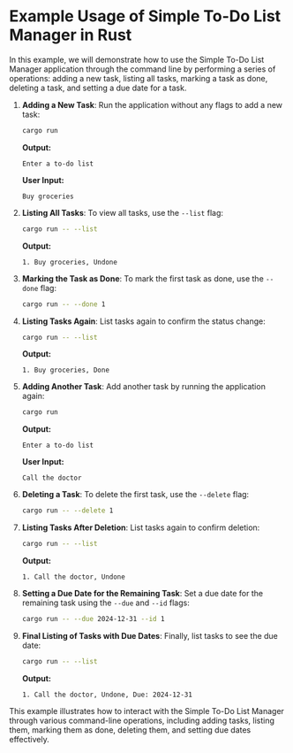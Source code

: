 # Example Usage of Simple To-Do List Manager in Rust

In this example, we will demonstrate how to use the Simple To-Do List Manager application through the command line by performing a series of operations: adding a new task, listing all tasks, marking a task as done, deleting a task, and setting a due date for a task.

1. **Adding a New Task**: Run the application without any flags to add a new task:

    ```bash
    cargo run
    ```

    **Output:**
    ```
    Enter a to-do list
    ```

    **User Input:**
    ```
    Buy groceries
    ```

2. **Listing All Tasks**: To view all tasks, use the `--list` flag:

    ```bash
    cargo run -- --list
    ```

    **Output:**
    ```
    1. Buy groceries, Undone
    ```

3. **Marking the Task as Done**: To mark the first task as done, use the `--done` flag:

    ```bash
    cargo run -- --done 1
    ```

4. **Listing Tasks Again**: List tasks again to confirm the status change:

    ```bash
    cargo run -- --list
    ```

    **Output:**
    ```
    1. Buy groceries, Done
    ```

5. **Adding Another Task**: Add another task by running the application again:

    ```bash
    cargo run
    ```

    **Output:**
    ```
    Enter a to-do list
    ```

    **User Input:**
    ```
    Call the doctor
    ```

6. **Deleting a Task**: To delete the first task, use the `--delete` flag:

    ```bash
    cargo run -- --delete 1
    ```

7. **Listing Tasks After Deletion**: List tasks again to confirm deletion:

    ```bash
    cargo run -- --list
    ```

    **Output:**
    ```
    1. Call the doctor, Undone
    ```

8. **Setting a Due Date for the Remaining Task**: Set a due date for the remaining task using the `--due` and `--id` flags:

    ```bash
    cargo run -- --due 2024-12-31 --id 1
    ```

9. **Final Listing of Tasks with Due Dates**: Finally, list tasks to see the due date:

    ```bash
    cargo run -- --list
    ```

    **Output:**
    ```
    1. Call the doctor, Undone, Due: 2024-12-31
    ```

This example illustrates how to interact with the Simple To-Do List Manager through various command-line operations, including adding tasks, listing them, marking them as done, deleting them, and setting due dates effectively.